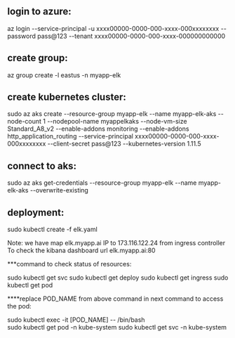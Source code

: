 ## login to azure:

az login --service-principal -u  xxxx00000-0000-000-xxxx-000xxxxxxxx --password  pass@123 --tenant xxxx00000-0000-000-xxxx-000000000000

## create group:

az group create -l eastus -n myapp-elk

## create kubernetes cluster:

sudo az aks create --resource-group myapp-elk --name myapp-elk-aks --node-count 1 --nodepool-name myappelkaks --node-vm-size Standard_A8_v2 --enable-addons monitoring --enable-addons http_application_routing --service-principal xxxx00000-0000-000-xxxx-000xxxxxxxx --client-secret pass@123 --kubernetes-version 1.11.5

## connect to aks:

sudo az aks get-credentials --resource-group myapp-elk --name myapp-elk-aks --overwrite-existing

## deployment:

sudo kubectl create -f elk.yaml

Note: we have map elk.myapp.ai IP to 173.116.122.24 from ingress controller
To check the kibana dashboard url elk.myapp.ai:80

***command to check status of resources:

sudo kubectl get svc
sudo kubectl get deploy
sudo kubectl get ingress
sudo kubectl get pod

****replace POD_NAME from above command in next command to access the pod:

sudo kubectl exec -it [POD_NAME] -- /bin/bash  
sudo kubectl get  pod -n kube-system
sudo kubectl get svc -n kube-system

